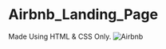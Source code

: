 # Airbnb_Landing_Page
Made Using HTML & CSS Only.
![Airbnb](https://github.com/skykunnu/Airbnb_Landing_page/assets/73191595/54284f36-946c-4c55-aeb5-25b96cb67b04)

